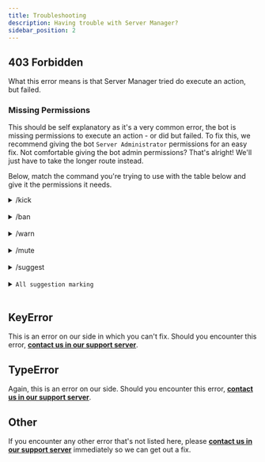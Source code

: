 ```yaml
---
title: Troubleshooting
description: Having trouble with Server Manager?
sidebar_position: 2
---
```


## 403 Forbidden

What this error means is that Server Manager tried do execute an action, but failed.

### Missing Permissions
This should be self explanatory as it's a very common error, the bot is missing permissions to execute an action - or did but failed. To fix this, we recommend giving the bot `Server Administrator` permissions for an easy fix. Not comfortable giving the bot admin permissions? That's alright! We'll just have to take the longer route instead. 

Below, match the command you're trying to use with the table below and give it the permissions it needs.

<details>
<summary>/kick</summary>

`Kick Members`

`Send Messages`

`View Channels/Read Messages`

`Read Message History`

`Use External Emojis`

`Embed Links`

</details>
<br/>

<details>
<summary>/ban</summary>

`Ban Members`

`Send Messages`

`View Channels/Read Messages`

`Read Message History`

`Use External Emojis`

`Embed Links`

</details>
<br/>

<details>
<summary>/warn</summary>

`Send Messages`

`View Channels/Read Messages`

`Read Message History`

`Use External Emojis`

`Embed Links`

</details>
<br/>

<details>
<summary>/mute</summary>

`Moderate Members`

`Send Messages`

`View Channels/Read Messages`

`Read Message History`

`Use External Emojis`

`Embed Links`

</details>
<br/>

<details>
<summary>/suggest</summary>

**Access to the suggestions channel**

`Send Messages`

`View Channels/Read Messages`

`Read Message History`

`Use External Emojis`

`Embed Links`

</details>
<br/>

<details>
<summary><code>All suggestion marking</code></summary>

**Access to the suggestions channel**

`Send Messages`

`View Channels/Read Messages`

`Read Message History`

`Use External Emojis`

`Embed Links`

</details>
<br/>

## KeyError
This is an error on our side in which you can't fix. Should you encounter this error, **[contact us in our support server](../support)**.

## TypeError
Again, this is an error on our side. Should you encounter this error, **[contact us in our support server](../support)**.

## Other
If you encounter any other error that's not listed here, please **[contact us in our support server](../support)** immediately so we can get out a fix.